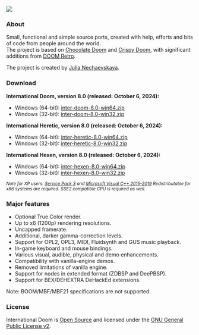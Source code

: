 ![](https://jnechaevsky.github.io/inter-doom/files/id-logo-git.png)
### About
Small, functional and simple source ports, created with help, efforts and bits of code from people around the world.<br/>
The project is based on [Chocolate Doom](https://github.com/chocolate-doom/chocolate-doom) and [Crispy Doom](http://github.com/fabiangreffrath/crispy-doom), with significant additions from [DOOM Retro](https://github.com/bradharding/doomretro).

The project is created by [Julia Nechaevskaya](mailto:julia.nechaevskaya@live.com).

### Download

**International Doom, version 8.0 (released: October 6, 2024):**
* Windows (64-bit): [inter-doom-8.0-win64.zip](https://github.com/JNechaevsky/international-doom/releases/download/8.0/inter-doom-8.0-win64.zip)
* Windows (32-bit): [inter-doom-8.0-win32.zip](https://github.com/JNechaevsky/international-doom/releases/download/8.0/inter-doom-8.0-win32.zip)

**International Heretic, version 8.0 (released: October 6, 2024):**
* Windows (64-bit): [inter-heretic-8.0-win64.zip](https://github.com/JNechaevsky/international-doom/releases/download/8.0/inter-heretic-8.0-win64.zip)
* Windows (32-bit): [inter-heretic-8.0-win32.zip](https://github.com/JNechaevsky/international-doom/releases/download/8.0/inter-heretic-8.0-win32.zip)

**International Hexen, version 8.0 (released: October 6, 2024):**
* Windows (64-bit): [inter-hexen-8.0-win64.zip](https://github.com/JNechaevsky/international-doom/releases/download/8.0/inter-hexen-8.0-win64.zip)
* Windows (32-bit): [inter-hexen-8.0-win32.zip](https://github.com/JNechaevsky/international-doom/releases/download/8.0/inter-hexen-8.0-win32.zip)

<sub>_Note for XP users: [Service Pack 3](https://www.catalog.update.microsoft.com/Search.aspx?q=XP%20service%20pack%203) and [Microsoft Visual C++ 2015-2019](https://download.visualstudio.microsoft.com/download/pr/566435ac-4e1c-434b-b93f-aecc71e8cffc/0D59EC7FDBF05DE813736BF875CEA5C894FFF4769F60E32E87BD48406BBF0A3A/VC_redist.x86.exe) Redistributable for x86 systems are required. SSE2 compatible CPU is required as well._</sub>

### Major features

* Optional True Color render.
* Up to x6 (1200p) rendering resolutions.
* Uncapped framerate.
* Additional, darker gamma-correction levels.
* Support for OPL2, OPL3, MIDI, Fluidsynth and GUS music playback.
* In-game keyboard and mouse bindings.
* Various visual, audible, physical and demo enhancements.
* Compatibility with vanilla-engine demos.
* Removed limitations of vanilla engine.
* Support for nodes in extended format (ZDBSP and DeePBSP).
* Support for BEX/DEHEXTRA DeHackEd extensions.

Note: BOOM/MBF/MBF21 specifications are not supported.

### License

International Doom is [Open Source](https://opensource.org/osd) and licensed under the [GNU General Public License v2](https://www.gnu.org/licenses/gpl-2.0.html).
